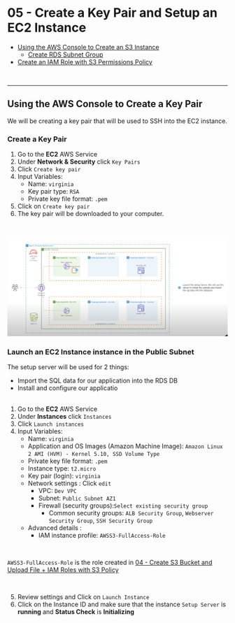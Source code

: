 # 05 - Create a Key Pair and Setup an EC2 Instance


<!-- no toc -->
- [Using the AWS Console to Create an S3 Instance](#using-the-aws-console-to-create-an-s3-instance)
  - [Create RDS Subnet Group](#create-rds-subnet-group)
- [Create an IAM Role with S3 Permissions Policy](#create-an-iam-role-with-s3-permissions-policy)



<br>

---

## Using the AWS Console to Create a Key Pair
We will be creating a key pair that will be used to SSH into the EC2 instance.

### Create a Key Pair
1. Go to the **EC2** AWS Service
2. Under **Network & Security** click `Key Pairs`
3. Click `Create key pair`
4. Input Variables:
    - Name: `virginia`
    - Key pair type: `RSA`
    - Private key file format: `.pem`
5. Click on `Create key pair`
6. The key pair will be downloaded to your computer. 


<br><br>
![Alt text](arch_diagram.png)
### Launch an EC2 Instance instance in the Public Subnet

The setup server will be used for 2 things: <br>
  - Import the SQL data for our application into the RDS DB
  - Install and configure our applicatio <br><br>
1. Go to the **EC2** AWS Service
2. Under **Instances** click `Instances`
3. Click `Launch instances`
4. Input Variables:
    - Name: `virginia`
    - Application and OS Images (Amazon Machine Image): `Amazon Linux 2 AMI (HVM) - Kernel 5.10, SSD Volume Type`
    - Private key file format: `.pem`
    - Instance type: `t2.micro`
    - Key pair (login): `virginia`
    - Network settings : Click `edit`
        - VPC: `Dev VPC`
        - Subnet: `Public Subnet AZ1`
        - Firewall (security groups):`Select existing security group`
            - Common security groups: `ALB Security Group`, `Webserver Security Group`, `SSH Security Group`
    - Advanced details : 
        - IAM instance profile: `AWSS3-FullAccess-Role` <br>

<br> 

`AWSS3-FullAccess-Role`  is the role created in [04 - Create S3 Bucket and Upload File + IAM Roles with S3 Policy](04-S3-Bucket-and-Roles/Readme.md)

<br>

5. Review settings and Click on `Launch Instance`
6. Click on the Instance ID and make sure that the instance `Setup Server` is **running** and **Status Check** is **Initializing**

